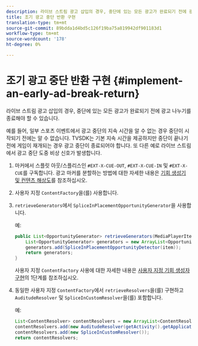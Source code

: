 ```yaml
---
description: 라이브 스트림 광고 삽입의 경우, 중단에 있는 모든 광고가 완료되기 전에 광고 나누기를 종료해야 할 수 있습니다.
title: 조기 광고 중단 반환 구현
translation-type: tm+mt
source-git-commit: 89bdda1d4bd5c126f19ba75a819942df901183d1
workflow-type: tm+mt
source-wordcount: '178'
ht-degree: 0%

---
```



# 조기 광고 중단 반환 구현 {#implement-an-early-ad-break-return}

라이브 스트림 광고 삽입의 경우, 중단에 있는 모든 광고가 완료되기 전에 광고 나누기를 종료해야 할 수 있습니다.

예를 들어, 일부 스포츠 이벤트에서 광고 중단의 지속 시간을 알 수 없는 경우 중단이 시작되기 전에는 알 수 없습니다. TVSDK는 기본 지속 시간을 제공하지만 중단이 끝나기 전에 게임이 재개되는 경우 광고 중단이 종료되어야 합니다. 또 다른 예로 라이브 스트림에서 광고 중단 도중 비상 신호가 발생합니다.

1. 마커에서 스플릿 아웃/스플리스인 `#EXT-X-CUE-OUT`, `#EXT-X-CUE-IN` 및 `#EXT-X-CUE`를 구독합니다.
광고 마커를 분할하는 방법에 대한 자세한 내용은 [기회 생성기 및 컨텐츠 해상도](../../ad-insertion/content-resolver/android-3x-content-resolver.md)를 참조하십시오.
1. 사용자 지정 `ContentFactory`을(를) 사용합니다.
1. `retrieveGenerators`에서 `SpliceInPlacementOpportunityGenerator`을 사용합니다.

   예:

   ```java
   public List<OpportunityGenerator> retrieveGenerators(MediaPlayerItem item) { 
       List<OpportunityGenerator> generators = new ArrayList<OpportunityGenerator>(); 
       generators.add(SpliceInPlacementOpportunityDetector(item)); 
       return generators; 
   }
   ```

   사용자 지정 `ContentFactory` 사용에 대한 자세한 내용은 [사용자 지정 기회 생성자 구현](../../ad-insertion/content-resolver/android-3x-opp-detector-impl-android.md)의 1단계를 참조하십시오.

1. 동일한 사용자 지정 `ContentFactory`에서 `retrieveResolvers`을(를) 구현하고 `AuditudeResolver` 및 `SpliceInCustomResolver`을(를) 포함합니다.

   예:

   ```java
   List<ContentResolver> contentResolvers = new ArrayList<ContentResolver>(); 
   contentResolvers.add(new AuditudeResolver(getActivity().getApplicationContext())); 
   contentResolvers.add(new SpliceInCustomResolver()); 
   return contentResolvers;
   ```
